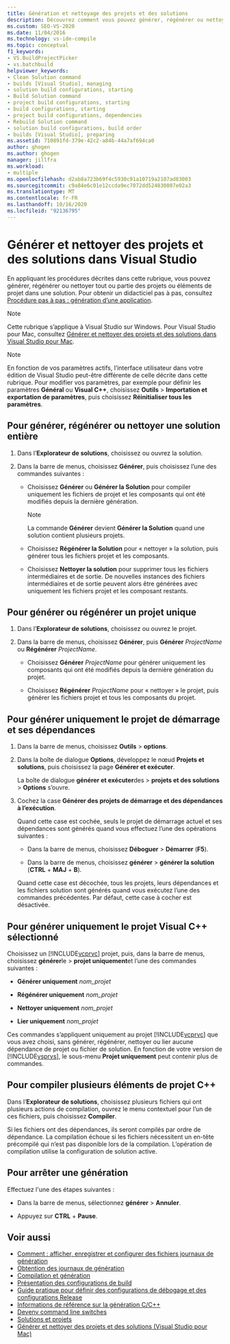 ```yaml
---
title: Génération et nettoyage des projets et des solutions
description: Découvrez comment vous pouvez générer, régénérer ou nettoyer tout ou partie des projets ou éléments de projet d’une solution.
ms.custom: SEO-VS-2020
ms.date: 11/04/2016
ms.technology: vs-ide-compile
ms.topic: conceptual
f1_keywords:
- VS.BuildProjectPicker
- vs.batchbuild
helpviewer_keywords:
- Clean Solution command
- builds [Visual Studio], managing
- solution build configurations, starting
- Build Solution command
- project build configurations, starting
- build configurations, starting
- project build configurations, dependencies
- Rebuild Solution command
- solution build configurations, build order
- builds [Visual Studio], preparing
ms.assetid: 710891fd-379e-42c2-a84b-44a7af694ca0
author: ghogen
ms.author: ghogen
manager: jillfra
ms.workload:
- multiple
ms.openlocfilehash: d2ab8a723b69f4c5930c91a10719a2107ad83003
ms.sourcegitcommit: c9a84e6c01e12ccda9ec7072dd524830007e02a3
ms.translationtype: MT
ms.contentlocale: fr-FR
ms.lasthandoff: 10/16/2020
ms.locfileid: "92136795"
---
```

# <a name="build-and-clean-projects-and-solutions-in-visual-studio"></a>Générer et nettoyer des projets et des solutions dans Visual Studio

En appliquant les procédures décrites dans cette rubrique, vous pouvez générer, régénérer ou nettoyer tout ou partie des projets ou éléments de projet dans une solution. Pour obtenir un didacticiel pas à pas, consultez [Procédure pas à pas : génération d’une application](../ide/walkthrough-building-an-application.md).

> [!NOTE]
> Cette rubrique s’applique à Visual Studio sur Windows. Pour Visual Studio pour Mac, consultez [Générer et nettoyer des projets et des solutions dans Visual Studio pour Mac](/visualstudio/mac/building-and-cleaning-projects-and-solutions).

> [!NOTE]
> En fonction de vos paramètres actifs, l’interface utilisateur dans votre édition de Visual Studio peut-être différente de celle décrite dans cette rubrique. Pour modifier vos paramètres, par exemple pour définir les paramètres **Général** ou **Visual C++**, choisissez **Outils** > **Importation et exportation de paramètres**, puis choisissez **Réinitialiser tous les paramètres**.

## <a name="to-build-rebuild-or-clean-an-entire-solution"></a>Pour générer, régénérer ou nettoyer une solution entière

1. Dans l’**Explorateur de solutions**, choisissez ou ouvrez la solution.

2. Dans la barre de menus, choisissez **Générer**, puis choisissez l’une des commandes suivantes :

    - Choisissez **Générer** ou **Générer la Solution** pour compiler uniquement les fichiers de projet et les composants qui ont été modifiés depuis la dernière génération.

        > [!NOTE]
        > La commande **Générer** devient **Générer la Solution** quand une solution contient plusieurs projets.

    - Choisissez **Régénérer la Solution** pour « nettoyer » la solution, puis générer tous les fichiers projet et les composants.

    - Choisissez **Nettoyer la solution** pour supprimer tous les fichiers intermédiaires et de sortie. De nouvelles instances des fichiers intermédiaires et de sortie peuvent alors être générées avec uniquement les fichiers projet et les composant restants.

## <a name="to-build-or-rebuild-a-single-project"></a>Pour générer ou régénérer un projet unique

1. Dans l’**Explorateur de solutions**, choisissez ou ouvrez le projet.

2. Dans la barre de menus, choisissez **Générer**, puis **Générer** *ProjectName* ou **Régénérer** *ProjectName*.

    - Choisissez **Générer** *ProjectName* pour générer uniquement les composants qui ont été modifiés depuis la dernière génération du projet.

    - Choisissez **Régénérer** *ProjectName* pour « nettoyer » le projet, puis générer les fichiers projet et tous les composants du projet.

## <a name="to-build-only-the-startup-project-and-its-dependencies"></a>Pour générer uniquement le projet de démarrage et ses dépendances

1. Dans la barre de menus, choisissez **Outils**  >  **options**.

2. Dans la boîte de dialogue **Options**, développez le nœud **Projets et solutions**, puis choisissez la page **Générer et exécuter**.

     La boîte de dialogue **générer et exécuter**des  >  **projets et des solutions**  >  **Options** s’ouvre.

3. Cochez la case **Générer des projets de démarrage et des dépendances à l’exécution**.

     Quand cette case est cochée, seuls le projet de démarrage actuel et ses dépendances sont générés quand vous effectuez l’une des opérations suivantes :

    - Dans la barre de menus, choisissez **Déboguer**  >  **Démarrer** (**F5**).

    - Dans la barre de menus, choisissez **générer**  >  **générer la solution** (**CTRL** + **MAJ** + **B**).

    Quand cette case est décochée, tous les projets, leurs dépendances et les fichiers solution sont générés quand vous exécutez l’une des commandes précédentes. Par défaut, cette case à cocher est désactivée.

## <a name="to-build-only-the-selected-visual-c-project"></a>Pour générer uniquement le projet Visual C++ sélectionné

Choisissez un [!INCLUDE[vcprvc](../code-quality/includes/vcprvc_md.md)] projet, puis, dans la barre de menus, choisissez **générer**le  >  **projet uniquement**et l’une des commandes suivantes :

- **Générer uniquement** *nom_projet*

- **Régénérer uniquement** *nom_projet*

- **Nettoyer uniquement** *nom_projet*

- **Lier uniquement** *nom_projet*

Ces commandes s’appliquent uniquement au projet [!INCLUDE[vcprvc](../code-quality/includes/vcprvc_md.md)] que vous avez choisi, sans générer, régénérer, nettoyer ou lier aucune dépendance de projet ou fichier de solution. En fonction de votre version de [!INCLUDE[vsprvs](../code-quality/includes/vsprvs_md.md)], le sous-menu **Projet uniquement** peut contenir plus de commandes.

## <a name="to-compile-multiple-c-project-items"></a>Pour compiler plusieurs éléments de projet C++

Dans l’**Explorateur de solutions**, choisissez plusieurs fichiers qui ont plusieurs actions de compilation, ouvrez le menu contextuel pour l’un de ces fichiers, puis choisissez **Compiler**.

Si les fichiers ont des dépendances, ils seront compilés par ordre de dépendance. La compilation échoue si les fichiers nécessitent un en-tête précompilé qui n’est pas disponible lors de la compilation. L’opération de compilation utilise la configuration de solution active.

## <a name="to-stop-a-build"></a>Pour arrêter une génération

Effectuez l'une des étapes suivantes :

- Dans la barre de menus, sélectionnez **générer**  >  **Annuler**.

- Appuyez sur **CTRL** + **Pause**.

## <a name="see-also"></a>Voir aussi

- [Comment : afficher, enregistrer et configurer des fichiers journaux de génération](../ide/how-to-view-save-and-configure-build-log-files.md)
- [Obtention des journaux de génération](../msbuild/obtaining-build-logs-with-msbuild.md)
- [Compilation et génération](../ide/compiling-and-building-in-visual-studio.md)
- [Présentation des configurations de build](../ide/understanding-build-configurations.md)
- [Guide pratique pour définir des configurations de débogage et des configurations Release](../debugger/how-to-set-debug-and-release-configurations.md)
- [Informations de référence sur la génération C/C++](/cpp/build/reference/c-cpp-building-reference)
- [Devenv command line switches](../ide/reference/devenv-command-line-switches.md)
- [Solutions et projets](../ide/solutions-and-projects-in-visual-studio.md)
- [Générer et nettoyer des projets et des solutions (Visual Studio pour Mac)](/visualstudio/mac/building-and-cleaning-projects-and-solutions)
